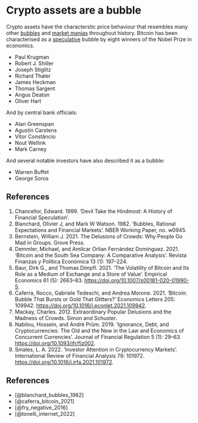 # Crypto assets are a bubble
Crypto assets have the characterstic price behaviour that resembles many other [bubbles](../concepts/bubble.md) and [market manias](../concepts/madness-crowds.md) throughout history.  Bitcoin has been characterised as a [speculative](../concepts/speculation.md) bubble by eight winners of the Nobel Prize in economics.

* Paul Krugman
* Robert J. Shiller
* Joseph Stiglitz
* Richard Thaler
* James Heckman
* Thomas Sargent
* Angus Deaton
* Oliver Hart

And by central bank officials:

* Alan Greenspan
* Agustín Carstens
* Vítor Constâncio
* Nout Wellink
* Mark Carney

And several notable investors have also described it as a bubble:

* Warren Buffet
* George Soros

## References

1. Chancellor, Edward. 1999. ‘Devil Take the Hindmost: A History of Financial Speculation’.
1. Blanchard, Olivier J, and Mark W Watson. 1982. ‘Bubbles, Rational Expectations and Financial Markets’. NBER Working Paper, no. w0945.
1. Bernstein, William J. 2021. The Delusions of Crowds: Why People Go Mad in Groups. Grove Press.
1. Demmler, Michael, and Amilcar Orlian Fernández Domínguez. 2021. ‘Bitcoin and the South Sea Company: A Comparative Analysis’. Revista Finanzas y Política Económica 13 (1): 197–224.
1. Baur, Dirk G., and Thomas Dimpfl. 2021. ‘The Volatility of Bitcoin and Its Role as a Medium of Exchange and a Store of Value’. Empirical Economics 61 (5): 2663–83. https://doi.org/10.1007/s00181-020-01990-5.
1. Caferra, Rocco, Gabriele Tedeschi, and Andrea Morone. 2021. ‘Bitcoin: Bubble That Bursts or Gold That Glitters?’ Economics Letters 205: 109942. https://doi.org/10.1016/j.econlet.2021.109942.
1. Mackay, Charles. 2012. Extraordinary Popular Delusions and the Madness of Crowds. Simon and Schuster.
1. Nabilou, Hossein, and André Prüm. 2019. ‘Ignorance, Debt, and Cryptocurrencies: The Old and the New in the Law and Economics of Concurrent Currencies’. Journal of Financial Regulation 5 (1): 29–63. https://doi.org/10.1093/jfr/fjz002.
1. Smales, L. A. 2022. ‘Investor Attention in Cryptocurrency Markets’. International Review of Financial Analysis 79: 101972. https://doi.org/10.1016/j.irfa.2021.101972.

## References
* [@blanchard_bubbles_1982]
* [@caferra_bitcoin_2021]
* [@fry_negative_2016]
* [@tonelli_internet_2022]